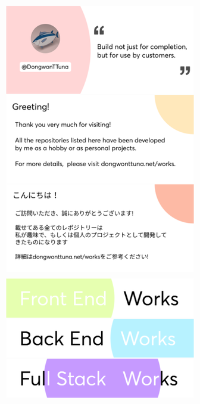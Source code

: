 ![Top Banner](img/topBanner.png)
<img src="/img/greetEnglish.png" alt="Greeting English Banner" float="left">
<img src="/img/greetJapanese.png" alt="Greeting Japanese Banner" float="right">

[![Frontend Banner](/img/frontendWorks.png)](https://dongwontuna.net/works/frontend/)
[![Backend Banner](/img/backendWorks.png)](https://dongwontuna.net/works/backend/)
[![Fullstack Banner](/img/fullstackWorks.png)](https://dongwontuna.net/works/fullstack/)